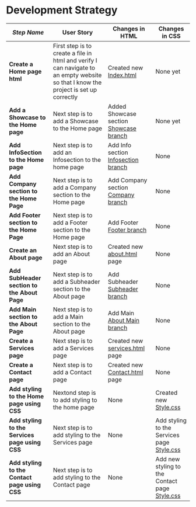 # Development Strategy



| _Step Name_ | User Story | Changes in HTML | Changes in CSS |
| ----|----|-----|----|
| __Create a Home page html__ | First step is to create a file in html and verify I can navigate to an empty website so that I know the project is set up correctly | Created new [Index.html](index.html)| None yet |
| __Add a Showcase to the Home page__ | Next step is to add a Showcase to the Home page| Added Showcase section [Showcase branch](https://github.com/ShtankoDaria/app-theme/tree/Showcase)| None yet |
| __Add InfoSection to the Home page__ |Next step is to add an Infosection to the home page | Add Info section [Infosection branch](https://github.com/ShtankoDaria/app-theme/tree/InfoSection)| None |  
| __Add Company section to the Home Page__ | Next step is to add a Company section to the Home page | Add Company section [Company branch](https://github.com/ShtankoDaria/app-theme/tree/Company)| None |
| __Add Footer section to the Home Page__ | Next step is to add a Footer section to the Home page | Add Footer [Footer branch](https://github.com/ShtankoDaria/app-theme/tree/Footer)| None |
| __Create an About page__ | Next step is to add an About page | Created new [about.html](about.html) page| None |
| __Add SubHeader section to the About Page__ | Next step is to add a Subheader section to the About page | Add Subheader [Subheader branch](https://github.com/ShtankoDaria/app-theme/tree/AddSubheadertoAbout)| None |
| __Add Main section to the About Page__ | Next step is to add a Main section to the About page | Add Main [About Main branch](https://github.com/ShtankoDaria/app-theme/tree/AboutMain)| None |
| __Create a Services page__ | Next step is to add a Services page | Created new [services.html](services.html) page| None |
| __Create a Contact page__ | Next step is to add a Contact page | Created new [Contact.html](contact.html) page| None |
| __Add styling to the Home page using CSS__ | Nextond step is to add styling to the home page | None | Created new [Style.css](css/style.css) |
| __Add styling to the Services page using CSS__ | Next step is to add styling to the Services page | None | Add styling to the Services page [Style.css](https://github.com/ShtankoDaria/app-theme/tree/StyleServices) |
| __Add styling to the Contact page using CSS__ | Next step is to add styling to the Contact page | None | Add new styling to the Contact page [Style.css](https://github.com/ShtankoDaria/app-theme/tree/StyleContact) |





